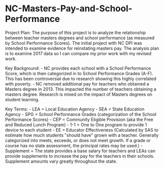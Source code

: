 # NC-Masters-Pay-and-School-Performance
Project Plan:
The purpose of this project is to analyze the relationship between teacher masters degrees and 
school performance (as measured by School Performance Scores).
The initial project with NC DPI was intended to examine evidence for reinstating masters pay.
The analysis plan is to examine 2017 data so I can compare my prior work with my revised work.
      
Key Background:
    - NC provides each school with a School Performance Score, which is then categorized in to School 
      Performance Grades (A-F). This has been controversial due to research showing this highly correlated
      with poverty.
    - NC removed additional pay for teachers who obtained a Masters degree in 2013. This impacted the number
      of teachers obtaining a masters degree. Research is mixed on the impact of Masters degrees on
      student learning.
    
Key Terms:
    - LEA = Local Education Agency
    - SEA = State Education Agency
    - SPG = School Performance Grades (categorization of the School Performance Scores)
    - CEP = Community Eligible Provision (aka the Free and Reduced Lunch Program)
    - 1-1 = One to One program to provide 1 device to each student
    - EE  = Educator Effectiveness (Calculated by SAS to estimate how much students "should have" grown with 
                                    a teacher. Generally categorized into meets, exceeds, or does not meet growth.
                                    If a grade or course has no state assessment, the principal rates may be used.)
    - Supplement = The state provides a base salary for teachers and LEAs can provide supplements to increase
                   the pay for the teachers in their schools. Supplement amounts vary greatly throughout the state.
